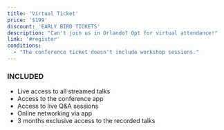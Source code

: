 ```yaml
---
title: 'Virtual Ticket'
price: '$199'
discount: 'EARLY BIRD TICKETS'
description: "Can't join us in Orlando? Opt for virtual attendance!"
link: '#register'
conditions:
  - "The conference ticket doesn't include workshop sessions."
---
```


### INCLUDED

- Live access to all streamed talks
- Access to the conference app
- Access to live Q&A sessions
- Online networking via app
- 3 months exclusive access to the recorded talks
